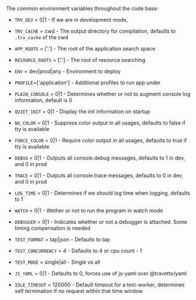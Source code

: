 

The common environment variables throughout the code base:

* `TRV_DEV` = 0|1           - If we are in development mode, 
* `TRV_CACHE` = cwd         - The output directory for compilation, defaults to `.trv_cache` of the cwd

* `APP_ROOTS` = ['.']       - The root of the application search space
* `RESOURCE_ROOTS` = ['.']  - The root of resource searching
* `ENV` = dev|prod|any      - Environment to deploy
* `PROFILE`=['application'] - Additional profiles to run app under

* `PLAIN_CONSOLE` = 0|1     - Determines whether or not to augment console log information, default is 0
* `QUIET_INIT` = 0|1        - Display the init information on startup
* `NO_COLOR` = 0|1          - Suppress color output in all usages, defaults to false if tty is available
* `FORCE_COLOR` = 0|1       - Require color output in all usages, defaults to true if tty is available
* `DEBUG` = 0|1             - Outputs all console.debug messages, defaults to 1 in dev, and 0 in prod
* `TRACE` = 0|1             - Outputs all console.trace messages, defaults to 0 in dev, and 0 in prod
* `LOG_TIME` = 0|1          - Determines if we should log time when logging, defaults to 1

* `WATCH` = 0|1             - Wether or not to run the program in watch mode
* `DEBUGGER` = 0|1          - Indicates whether or not a debugger is attached.  Some timing compensation is needed

* `TEST_FORMAT` = tap|json  - Defaults to tap
* `TEST_CONCURRENCY` = 4    - Defaults to 4 or cpu count - 1
* `TEST_MODE` = single|all  - Single vs all

* `JS_YAML` = 0|1           - Defaults to 0, forces use of js-yaml over @travetto/yaml

* `IDLE_TIMEOUT` = 120000   - Default timeout for a test-worker, determines self termination if no request within that time window